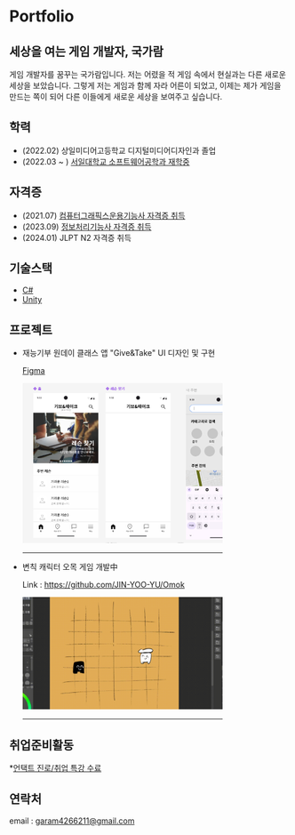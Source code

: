 # Portfolio
## 세상을 여는 게임 개발자, 국가람
 게임 개발자를 꿈꾸는 국가람입니다. 저는 어렸을 적 게임 속에서 현실과는 다른 새로운 세상을 보았습니다. 그렇게 저는 게임과 함께 자라 어른이 되었고, 이제는 제가 게임을 만드는 쪽이 되어 다른 이들에게 새로운 세상을 보여주고 싶습니다.

## 학력
* (2022.02) 상일미디어고등학교 디지털미디어디자인과 졸업
* (2022.03 ~ ) <a href="./image/국가람_서일대학교_성적증명서.pdf">서일대학교 소프트웨어공학과 재학중</a>
   
## 자격증
* (2021.07) <a href="./image/국가람_컴퓨터그래픽스운용기능사.pdf">컴퓨터그래픽스운용기능사 자격증 취득</a>
* (2023.09) <a href="./image/국가람_정보처리기능사.pdf">정보처리기능사 자격증 취득</a>
* (2024.01) JLPT N2 자격증 취득

## 기술스택
* <a href="https://blog.naver.com/PostList.naver?blogId=g4ram_&from=postList&categoryNo=11">C#</a>
* <a href="https://blog.naver.com/PostList.naver?blogId=g4ram_&categoryNo=9&from=postList">Unity</a>

## 프로젝트
* 재능기부 원데이 클래스 앱 "Give&Take" UI 디자인 및 구현
   
   <a href="https://www.figma.com/design/UNsApITJ72SP3hfi06S5zQ/figma_%EA%B5%AD%EA%B0%80%EB%9E%8C?node-id=0-">Figma</a>
     
   <img src="./image/GiveAndTake.PNG"  width="360px">
   <hr width="360px" align="left">

* 변칙 캐릭터 오목 게임 개발中

  Link : https://github.com/JIN-YOO-YU/Omok
     
  <img src="./image/Gomoku.gif"  width="360px">    
  <hr width="360px" align="left">   
   
## 취업준비활동
*<a href="./image/국가람_언택트진로취업특강.pdf">언택트 진로/취업 특강 수료</a>

## 연락처
email : garam4266211@gmail.com
